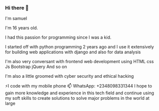 ### Hi there 👋

<!--
**kalusam1/kalusam1** is a ✨ _special_ ✨ repository because its `README.md` (this file) appears on your GitHub profile.

Here are some ideas to get you started:

- 🔭 I’m currently working on ...
- 🌱 I’m currently learning ...
- 👯 I’m looking to collaborate on ...
- 🤔 I’m looking for help with ...
- 💬 Ask me about ...
- 📫 How to reach me: ...
- 😄 Pronouns: ...
- ⚡ Fun fact: ...
-->
I'm samuel

I'm 16  years  old.

I had this passion for programming since I was a kid.

I started off with python programming 2 years ago  and I use it extensively  for building web applications with django   and  also for data analysis

I'm also very  conversant  with  frontend web development using 
HTML
css
Js
Bootstrap
jQuery
And so on

I'm also a little groomed with cyber security and ethical hacking

⚡I code with my mobile phone
📫 WhatsApp: +2348098331344
I hope  to  gain more knowledge and experience in this  tech  field and continue using my soft skills to create solutions to solve major problems in the world at large
